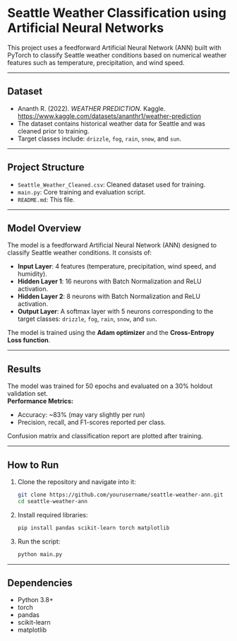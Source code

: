 # Seattle Weather Classification using Artificial Neural Networks

This project uses a feedforward Artificial Neural Network (ANN) built with PyTorch to classify Seattle weather conditions based on numerical weather features such as temperature, precipitation, and wind speed.

---

## Dataset

- Ananth R. (2022). *WEATHER PREDICTION*. Kaggle. https://www.kaggle.com/datasets/ananthr1/weather-prediction
- The dataset contains historical weather data for Seattle and was cleaned prior to training.
- Target classes include: `drizzle`, `fog`, `rain`, `snow`, and `sun`.

---

## Project Structure

- `Seattle_Weather_Cleaned.csv`: Cleaned dataset used for training.
- `main.py`: Core training and evaluation script.
- `README.md`: This file.

---

## Model Overview

The model is a feedforward Artificial Neural Network (ANN) designed to classify Seattle weather conditions. It consists of:

- **Input Layer**: 4 features (temperature, precipitation, wind speed, and humidity).
- **Hidden Layer 1**: 16 neurons with Batch Normalization and ReLU activation.
- **Hidden Layer 2**: 8 neurons with Batch Normalization and ReLU activation.
- **Output Layer**: A softmax layer with 5 neurons corresponding to the target classes: `drizzle`, `fog`, `rain`, `snow`, and `sun`.

The model is trained using the **Adam optimizer** and the **Cross-Entropy Loss function**.

---

## Results

The model was trained for 50 epochs and evaluated on a 30% holdout validation set.  
**Performance Metrics:**
- Accuracy: ~83% (may vary slightly per run)
- Precision, recall, and F1-scores reported per class.

Confusion matrix and classification report are plotted after training.

---

## How to Run

1. Clone the repository and navigate into it:
   ```bash
   git clone https://github.com/yourusername/seattle-weather-ann.git
   cd seattle-weather-ann
2. Install required libraries:
   ```bash
   pip install pandas scikit-learn torch matplotlib
3. Run the script:
   ```bash
   python main.py

---

## Dependencies

- Python 3.8+
- torch
- pandas
- scikit-learn
- matplotlib

